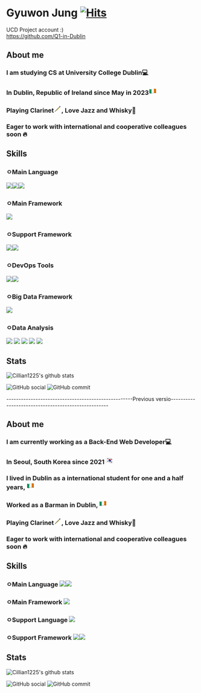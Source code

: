 # Gyuwon Jung [![Hits](https://hits.seeyoufarm.com/api/count/incr/badge.svg?url=https%3A%2F%2Fgithub.com%2FCillian1225%2FCillian1225&count_bg=%2379C83D&title_bg=%23555555&icon=&icon_color=%23E7E7E7&title=hits&edge_flat=false)](https://hits.seeyoufarm.com)

UCD Project account :)  
https://github.com/Q1-in-Dublin

## About me

### I am studying CS at University College Dublin💻

### In Dublin, Republic of Ireland since May in 2023<img src="./ireland.png" width="20px" height="20">

### Playing Clarinet<img src="./clarinet.png" width="20px" height="20px">, Love Jazz and Whisky🥃

### Eager to work with international and cooperative colleagues soon 🔥

## Skills

### ㅇMain Language 
<img src="https://img.shields.io/badge/Python-3776AB?style=for-the-badge&logo=Python&logoColor=white"><img src="https://img.shields.io/badge/Javascript-F7DF1E?style=for-the-badge&logo=JavaScript&logoColor=white"><img src="https://img.shields.io/badge/PHP-777BB4?style=for-the-badge&logo=PHP&logoColor=white">

### ㅇMain Framework 
<img src="https://img.shields.io/badge/React-61DAFB?style=for-the-badge&logo=React&logoColor=white">

### ㅇSupport Framework 
<img src="https://img.shields.io/badge/Django-092E20?style=for-the-badge&logo=Django&logoColor=white"><img src="https://img.shields.io/badge/Flask-000000?style=for-the-badge&logo=Flask&logoColor=white">

### ㅇDevOps Tools
<img src="https://img.shields.io/badge/Docker-2496ED?style=for-the-badge&logo=Docker&logoColor=white"><img src="https://img.shields.io/badge/Kubernetes-326CE5?style=for-the-badge&logo=Kubernetes&logoColor=white">

### ㅇBig Data Framework 
<img src="https://img.shields.io/badge/Hadoop-66CCFF?style=for-the-badge&logo=ApacheHadoop&logoColor=white">

### ㅇData Analysis
<img src="https://img.shields.io/badge/NumPy-013243?style=for-the-badge&logo=NumPy&logoColor=white">
<img src="https://img.shields.io/badge/Pandas-150458?style=for-the-badge&logo=Pandas&logoColor=white">
<img src="https://img.shields.io/badge/scikit--learn-F7931E?style=for-the-badge&logo=scikit-learn&logoColor=white">
<img src="https://img.shields.io/badge/Matplotlib-11557C?style=for-the-badge&logo=Matplotlib&logoColor=white">
<img src="https://img.shields.io/badge/Seaborn-3776AB?style=for-the-badge&logo=Python&logoColor=white">



## Stats

![Cillian1225's github stats](https://github-readme-stats.vercel.app/api?username=Cillian1225&show_icons=true)

![GitHub social](https://img.shields.io/github/followers/Cillian1225?style=social)
![GitHub commit](https://img.shields.io/github/last-commit/Cillian1225/Cillian1225?style=social)

----------------------------------------------------Previous versio----------------------------------------------------
## About me

### I am currently working as a Back-End Web Developer💻

### In Seoul, South Korea since 2021 <img src="./korea.png" width="20px" height="20">

### I lived in Dublin as a international student for one and a half years, <img src="./ireland.png" width="20px" height="20px">

### Worked as a Barman in Dublin, <img src="./ireland.png" width="20px" height="20px">

### Playing Clarinet<img src="./clarinet.png" width="20px" height="20px">, Love Jazz and Whisky🥃

### Eager to work with international and cooperative colleagues soon 🔥

## Skills

### ㅇMain Language <img src="https://img.shields.io/badge/PHP-777BB4?style=for-the-badge&logo=PHP&logoColor=white"><img src="https://img.shields.io/badge/Javascript-F7DF1E?style=for-the-badge&logo=JavaScript&logoColor=white">

### ㅇMain Framework <img src="https://img.shields.io/badge/Laravel-FF2D20?style=for-the-badge&logo=Laravel&logoColor=white">

### ㅇSupport Language <img src="https://img.shields.io/badge/Python-3776AB?style=for-the-badge&logo=Python&logoColor=white">

### ㅇSupport Framework <img src="https://img.shields.io/badge/React-61DAFB?style=for-the-badge&logo=React&logoColor=white"><img src="https://img.shields.io/badge/Django-092E20?style=for-the-badge&logo=Django&logoColor=white">

## Stats

![Cillian1225's github stats](https://github-readme-stats.vercel.app/api?username=Cillian1225&show_icons=true)

![GitHub social](https://img.shields.io/github/followers/Cillian1225?style=social)
![GitHub commit](https://img.shields.io/github/last-commit/Cillian1225/Cillian1225?style=social)


